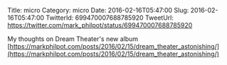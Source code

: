 Title: micro
Category: micro
Date: 2016-02-16T05:47:00
Slug: 2016-02-16T05:47:00
TwitterId: 699470007688785920
TweetUrl: https://twitter.com/mark_philpot/status/699470007688785920

My thoughts on Dream Theater's new album [https://markphilpot.com/posts/2016/02/15/dream_theater_astonishing/](https://markphilpot.com/posts/2016/02/15/dream_theater_astonishing/)